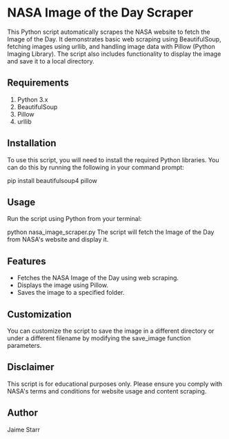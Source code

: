 # NASA Image of the Day Scraper
This Python script automatically scrapes the NASA website to fetch the Image of the Day. It demonstrates basic web scraping using BeautifulSoup, fetching images using urllib, and handling image data with Pillow (Python Imaging Library). The script also includes functionality to display the image and save it to a local directory.

 ## Requirements
1. Python 3.x
2. BeautifulSoup
3. Pillow
4. urllib

## Installation
To use this script, you will need to install the required Python libraries. You can do this by running the following in your command prompt:

pip install beautifulsoup4 pillow

## Usage
Run the script using Python from your terminal:

python nasa_image_scraper.py
The script will fetch the Image of the Day from NASA's website and display it.

## Features
- Fetches the NASA Image of the Day using web scraping.
- Displays the image using Pillow.
- Saves the image to a specified folder.

## Customization
You can customize the script to save the image in a different directory or under a different filename by modifying the save_image function parameters.

## Disclaimer
This script is for educational purposes only. Please ensure you comply with NASA's terms and conditions for website usage and content scraping.

## Author
Jaime Starr

